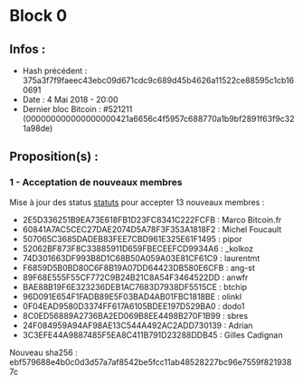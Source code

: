# Block 0

## Infos :
 * Hash précédent : 375a3f7f9faeec43ebc09d671cdc9c689d45b4626a11522ce88595c1cb160691
 * Date : 4 Mai 2018 - 20:00
 * Dernier bloc Bitcoin : #521211 (000000000000000000421a6656c4f5957c688770a1b9bf2891f63f9c321a98de) 

## Proposition(s) :

### 1 - Acceptation de nouveaux membres

Mise à jour des status [statuts](../consensus.md) pour accepter 13 nouveaux membres : 

 * 2E5D336251B9EA73E618FB1D23FC8341C222FCFB : Marco Bitcoin.fr
 * 60841A7AC5CEC27DAE2074D5A78F3F353A1818F2 : Michel Foucault
 * 507065C3685DADEB83FEE7CBD961E325E61F1495 : pipor
 * 52062BF873F8C33885911D659FBECEEFCD9934A6 : _kolkoz
 * 74D301663DF993B8D1C68B50A059A03E81CF61C9 : laurentmt
 * F6859D5B0BD80C6F8B19A07DD64423DB580E6CFB : ang-st
 * 89F68E555F55CF772C9B24B21C8A54F3464522DD : anwfr
 * BAE88B19F6E323236DEB1AC7683D7938DF5515CE : btchip
 * 96D091E654F1FADB89E5F03BAD4AB01FBC1818BE : olinkl
 * 0F04EAD9580D3374FF617A6105BDEE197D529BA0 : dodo1
 * 8C0ED56889A2736BA2ED069B8EE4498B270F1B99 : sbres
 * 24F084959A94AF98AE13C544A492AC2ADD730139 : Adrian
 * 3C3EFE44A9887485F5EA8C411B791D23288DDB45 : Gilles Cadignan
 
Nouveau sha256 : ebf579688e4b0c0d3d57a7af8542be5fcc11ab48528227bc96e7559f8219387c